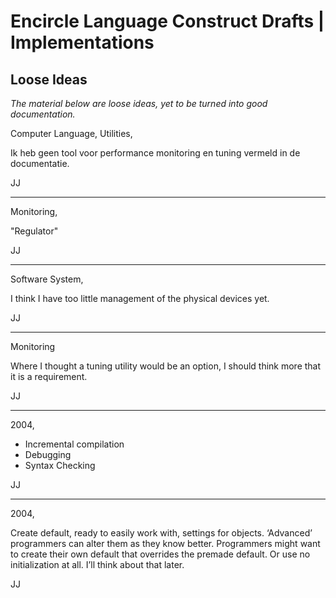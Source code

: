 Encircle Language Construct Drafts | Implementations
==================================================

Loose Ideas
-----------

*The material below are loose ideas, yet to be turned into good documentation.*

Computer Language, Utilities,

Ik heb geen tool voor performance monitoring en tuning vermeld in de documentatie.

JJ

-----

Monitoring,

"Regulator"

JJ

-----

Software System,

I think I have too little management of the physical devices yet.

JJ

-----

Monitoring

Where I thought a tuning utility would be an option, I should think more that it is a requirement.

JJ

-----

2004,

- Incremental compilation
- Debugging
- Syntax Checking

JJ 

-----

2004,

Create default, ready to easily work with, settings for objects. ‘Advanced’ programmers can alter them as they know better. Programmers might want to create their own default that overrides the premade default. Or use no initialization at all. I’ll think about that later.

JJ